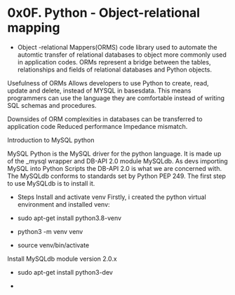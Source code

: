 # 0x0F. Python - Object-relational mapping

* Object -relational Mappers(ORMS)
code library used to automate the automtic transfer of relational databases to object more commonly used in application codes. ORMs represent a bridge between the tables, relationships and fields of relational databases and Python objects.

Usefulness of ORMs
Allows developers to use Python to create, read, update and delete, instead of MYSQL in basesdata. This means programmers can use the language they are comfortable instead of writing SQL schemas and procedures.

Downsides of ORM
complexities in databases can be transferred to application code
Reduced performance
Impedance mismatch.

Introduction to MySQL python

MySQL Python is the MySQL driver for the python language. It is made up of the _mysql wrapper and DB-API 2.0 module MySQLdb. As devs importing MySQL into Python Scripts the DB-API 2.0 is what we are concerned with. The MySQLdb conforms to standards set by Python PEP 249. The first step to use MySQLdb is to install it.

* Steps
Install and activate venv
Firstly, i created the python virtual environment and installed venv:

* sudo apt-get install python3.8-venv

* python3 -m venv venv

* source venv/bin/activate


Install MySQLdb module version 2.0.x

* sudo apt-get install python3-dev

* 